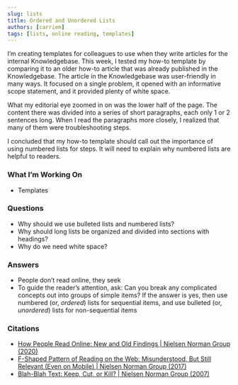 ```yaml
---
slug: lists
title: Ordered and Unordered Lists
authors: [carriem]
tags: [lists, online reading, templates]
---
```


I’m creating templates for colleagues to use when they write articles for the internal Knowledgebase. This week, I tested my how-to template by comparing it to an older how-to article that was already published in the Knowledgebase. The article in the Knowledgebase was user-friendly in many ways. It focused on a single problem, it opened with an informative scope statement, and it provided plenty of white space.

What my editorial eye zoomed in on was the lower half of the page. The content there was divided into a series of short paragraphs, each only 1 or 2 sentences long. When I read the paragraphs more closely, I realized that many of them were troubleshooting steps.

I concluded that my how-to template should call out the importance of using numbered lists for steps. It will need to explain why numbered lists are helpful to readers.

### What I’m Working On

* Templates

### Questions

* Why should we use bulleted lists and numbered lists?
* Why should long lists be organized and divided into sections with headings?
* Why do we need white space?

### Answers

* People don’t read online, they seek
* To guide the reader’s attention, ask: Can you break any complicated concepts out into groups of simple items? If the answer is yes, then use numbered (or, *ordered*) lists for sequential items, and use bulleted (or, *unordered*) lists for non-sequential items

### Citations

* [How People Read Online: New and Old Findings | Nielsen Norman Group (2020)](https://www.nngroup.com/articles/how-people-read-online/)
* [F-Shaped Pattern of Reading on the Web: Misunderstood, But Still Relevant (Even on Mobile) | Nielsen Norman Group (2017)](https://www.nngroup.com/articles/f-shaped-pattern-reading-web-content/)
* [Blah-Blah Text: Keep, Cut, or Kill? | Nielsen Norman Group (2007)](https://www.nngroup.com/articles/blah-blah-text-keep-cut-or-kill/)
